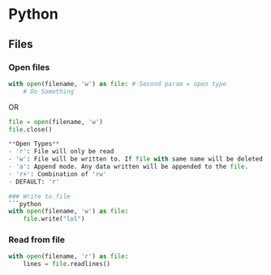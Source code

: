 # Python

## Files

### Open files
```python
with open(filename, 'w') as file: # Second param = open type
    # Do Something
```
OR
```python
file = open(filename, 'w')
file.close()

**Open Types**
- 'r': File will only be read
- 'w': File will be written to. If file with same name will be deleted (if exists).
- 'a': Append mode. Any data written will be appended to the file.
- 'r+': Combination of 'rw'
- DEFAULT: 'r'

### Write to file
```python
with open(filename, 'w') as file: 
    file.write("lol")
```

### Read from file
```python
with open(filename, 'r') as file: 
    lines = file.readlines()
```

